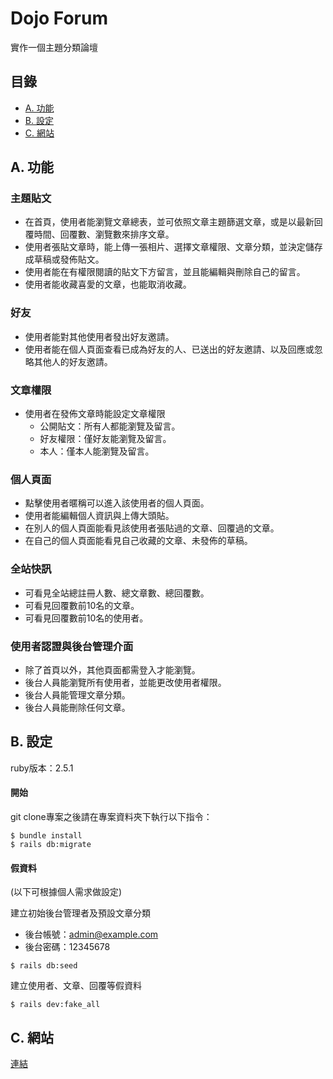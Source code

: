 # Dojo Forum
實作一個主題分類論壇

## 目錄
- [A. 功能](#A)
- [B. 設定](#B)
- [C. 網站](#C)


<h2 id="A">A. 功能</h2>

### 主題貼文

- 在首頁，使用者能瀏覽文章總表，並可依照文章主題篩選文章，或是以最新回覆時間、回覆數、瀏覽數來排序文章。
- 使用者張貼文章時，能上傳一張相片、選擇文章權限、文章分類，並決定儲存成草稿或發佈貼文。
- 使用者能在有權限閱讀的貼文下方留言，並且能編輯與刪除自己的留言。
- 使用者能收藏喜愛的文章，也能取消收藏。

### 好友
- 使用者能對其他使用者發出好友邀請。
- 使用者能在個人頁面查看已成為好友的人、已送出的好友邀請、以及回應或忽略其他人的好友邀請。

### 文章權限
- 使用者在發佈文章時能設定文章權限
  - 公開貼文：所有人都能瀏覽及留言。
  - 好友權限：僅好友能瀏覽及留言。
  - 本人：僅本人能瀏覽及留言。

### 個人頁面
- 點擊使用者暱稱可以進入該使用者的個人頁面。
- 使用者能編輯個人資訊與上傳大頭貼。
- 在別人的個人頁面能看見該使用者張貼過的文章、回覆過的文章。
- 在自己的個人頁面能看見自己收藏的文章、未發佈的草稿。

### 全站快訊
- 可看見全站總註冊人數、總文章數、總回覆數。
- 可看見回覆數前10名的文章。
- 可看見回覆數前10名的使用者。

### 使用者認證與後台管理介面
- 除了首頁以外，其他頁面都需登入才能瀏覽。
- 後台人員能瀏覽所有使用者，並能更改使用者權限。
- 後台人員能管理文章分類。
- 後台人員能刪除任何文章。


<h2 id="B">B. 設定</h2>

ruby版本：2.5.1

#### 開始
git clone專案之後請在專案資料夾下執行以下指令：
```
$ bundle install
$ rails db:migrate
```

#### 假資料
(以下可根據個人需求做設定)

建立初始後台管理者及預設文章分類

- 後台帳號：admin@example.com
- 後台密碼：12345678

```
$ rails db:seed
```

建立使用者、文章、回覆等假資料
```
$ rails dev:fake_all
```

<h2 id="C">C. 網站</h2>
<a href="http://104.199.225.61">連結</a>
